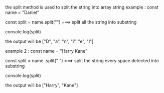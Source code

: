 the split method is used to split the string into array string
example :
const name = "Daniel"

const split = name.split("") ===> split all the string into substring

console.log(split)

the output will be ["D", "a", "n", "i", "e", "l"]

example 2 :
const name = "Harry Kane"

const split = name .split(" ") ===> split the string every space detected into substring

console.log(split)

the output will be ["Harry", "Kane"]
